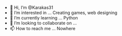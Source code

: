 - 👋 Hi, I’m @Karakas31
- 👀 I’m interested in ... Creating games, web designing
- 🌱 I’m currently learning ... Python
- 💞️ I’m looking to collaborate on ...
- 📫 How to reach me ... Nowhere

<!---
Karakas31/Karakas31 is a ✨ special ✨ repository because its `README.md` (this file) appears on your GitHub profile.
You can click the Preview link to take a look at your changes.
--->
